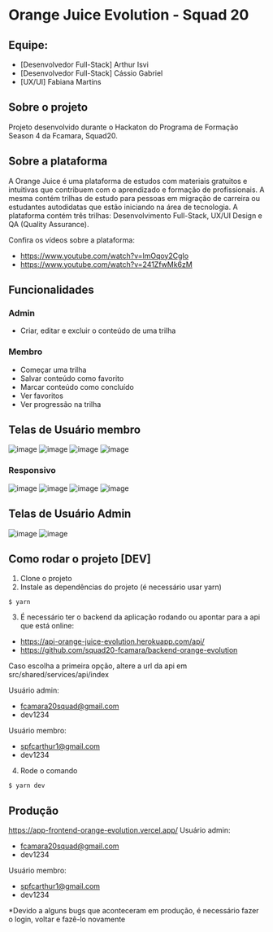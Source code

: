 # Orange Juice Evolution - Squad 20 

## Equipe:
* [Desenvolvedor Full-Stack] Arthur Isvi
* [Desenvolvedor Full-Stack] Cássio Gabriel
* [UX/UI] Fabiana Martins

## Sobre o projeto
Projeto desenvolvido durante o Hackaton do Programa de Formação Season 4 da Fcamara, Squad20.

## Sobre a plataforma
A Orange Juice é uma plataforma de estudos com materiais gratuitos e intuitivas que contribuem com o aprendizado e formação de profissionais. A mesma contém trilhas de estudo para pessoas em migração de carreira ou estudantes autodidatas que estão iniciando na área de tecnologia. A plataforma contém 
três trilhas: Desenvolvimento Full-Stack, UX/UI Design e QA (Quality Assurance).

Confira os vídeos sobre a plataforma: 
* https://www.youtube.com/watch?v=lmOqoy2CgIo
* https://www.youtube.com/watch?v=241ZfwMk6zM


## Funcionalidades
### Admin
* Criar, editar e excluir o conteúdo de uma trilha

### Membro
* Começar uma trilha
* Salvar conteúdo como favorito
* Marcar conteúdo como concluído 
* Ver favoritos
* Ver progressão na trilha

## Telas de Usuário membro
![image](https://user-images.githubusercontent.com/83462514/202062769-b8b1ee21-5137-46c1-89b2-937d17ac18be.png)
![image](https://user-images.githubusercontent.com/83462514/202061818-721f5d76-0263-40a4-b64d-cd457d68bf3f.png)
![image](https://user-images.githubusercontent.com/83462514/202061879-5eaf71db-cedb-4272-80af-ea2bb5b55294.png)
![image](https://user-images.githubusercontent.com/83462514/202061967-b737b9e0-7c89-4ff2-80bf-e520f453d4a2.png)

### Responsivo
![image](https://user-images.githubusercontent.com/83462514/202066803-555356b1-ec2e-4069-81ba-07502b50b88a.png)
![image](https://user-images.githubusercontent.com/83462514/202066940-49a71096-c47f-4ff6-a92e-15f7c7162f44.png)
![image](https://user-images.githubusercontent.com/83462514/202067015-06179876-d2f9-4de9-8716-8fb2321dc916.png)
![image](https://user-images.githubusercontent.com/83462514/202067032-bc0fa1d4-2a56-4510-affb-08b1c4b54cfd.png)


## Telas de Usuário Admin
![image](https://user-images.githubusercontent.com/83462514/202064496-1c9c34ac-bab6-4023-bca5-993f308aefeb.png)
![image](https://user-images.githubusercontent.com/83462514/202064556-1ae7e4c1-b123-43db-9c2b-50df16e91ac9.png)


## Como rodar o projeto [DEV]

1. Clone o projeto
2. Instale as dependências do projeto (é necessário usar yarn)
```
$ yarn
```
3. É necessário ter o backend da aplicação rodando ou apontar para a api que está online: 
* https://api-orange-juice-evolution.herokuapp.com/api/
* https://github.com/squad20-fcamara/backend-orange-evolution

Caso escolha a primeira opção, altere a url da api em src/shared/services/api/index

Usuário admin:
* fcamara20squad@gmail.com
* dev1234

Usuário membro:
* spfcarthur1@gmail.com
* dev1234

4. Rode o comando
```
$ yarn dev
```

## Produção
https://app-frontend-orange-evolution.vercel.app/
Usuário admin:
* fcamara20squad@gmail.com
* dev1234

Usuário membro:
* spfcarthur1@gmail.com
* dev1234

*Devido a alguns bugs que aconteceram em produção, é necessário fazer o login, voltar e fazê-lo novamente

